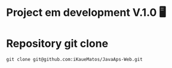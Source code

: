 # Project em development V.1.0 🖥


# Repository git clone 

```
git clone git@github.com:iKaueMatos/JavaAps-Web.git
```
